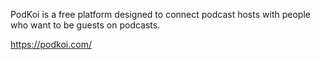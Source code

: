 PodKoi is a free platform designed to connect podcast hosts with people who want to be guests on podcasts.

https://podkoi.com/
